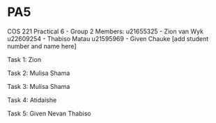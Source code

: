 # PA5
COS 221 Practical 6 - Group 2
Members: 
u21655325 - Zion van Wyk
u22609254 - Thabiso Matau
u21595969 - Given Chauke
[add student number and name here]

Task 1:
Zion 

Task 2:
Mulisa
Shama

Task 3:
Mulisa 
Shama

Task 4:
Atidaishe

Task 5:
Given
Nevan
Thabiso
